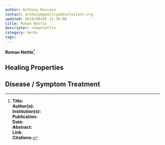 ```yaml
---
author: Anthony Russano
contact: anthony@qualitywebsolutions.org
updated: 2019/09/05 21:36:00
title: Roman Nettle
descriptor: romannettle
category: Herbs
tags:
---
```

**Roman Nettle**[^1]

## Healing Properties

## Disease / Symptom Treatment

[^1]: **Title:** <br>**Author(s):**  <br>**Institution(s):** <br>**Publication:** <i> </i><br>**Date:** <br>**Abstract:** <i> </i><br>**Link:** []()<br>**Citations:**   